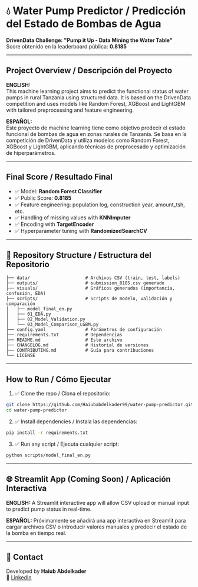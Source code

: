 # 💧 Water Pump Predictor / Predicción del Estado de Bombas de Agua

**DrivenData Challenge: "Pump it Up - Data Mining the Water Table"**  
Score obtenido en la leaderboard pública: **0.8185**

---

##  Project Overview / Descripción del Proyecto

**ENGLISH:**  
This machine learning project aims to predict the functional status of water pumps in rural Tanzania using structured data. It is based on the DrivenData competition and uses models like Random Forest, XGBoost and LightGBM with tailored preprocessing and feature engineering.

**ESPAÑOL:**  
Este proyecto de machine learning tiene como objetivo predecir el estado funcional de bombas de agua en zonas rurales de Tanzania. Se basa en la competición de DrivenData y utiliza modelos como Random Forest, XGBoost y LightGBM, aplicando técnicas de preprocesado y optimización de hiperparámetros.

---

##  Final Score / Resultado Final

- ✅ Model: **Random Forest Classifier**
- ✅ Public Score: **0.8185**
- ✅ Feature engineering: population log, construction year, amount_tsh, etc.
- ✅ Handling of missing values with **KNNImputer**
- ✅ Encoding with **TargetEncoder**
- ✅ Hyperparameter tuning with **RandomizedSearchCV**

---

## 📂 Repository Structure / Estructura del Repositorio

```
├── data/                     # Archivos CSV (train, test, labels)
├── outputs/                  # submission_8185.csv generado
├── visuals/                  # Gráficos generados (importancia, confusión, EDA)
├── scripts/                  # Scripts de modelo, validación y comparación
│   ├── model_final_en.py
│   ├── 01_EDA.py
│   ├── 02_Model_Validation.py
│   └── 03_Model_Comparison_LGBM.py
├── config.yaml               # Parámetros de configuración
├── requirements.txt          # Dependencias
├── README.md                 # Este archivo
├── CHANGELOG.md              # Historial de versiones
├── CONTRIBUTING.md           # Guía para contribuciones
└── LICENSE
```

---

##  How to Run / Cómo Ejecutar

1. ✅ Clone the repo / Clona el repositorio:
```bash
git clone https://github.com/Haiubabdelkader99/water-pump-predictor.git
cd water-pump-predictor
```

2. ✅ Install dependencies / Instala las dependencias:
```bash
pip install -r requirements.txt
```

3. ✅ Run any script / Ejecuta cualquier script:
```bash
python scripts/model_final_en.py
```

---

## 🌐 Streamlit App (Coming Soon) / Aplicación Interactiva

**ENGLISH:** A Streamlit interactive app will allow CSV upload or manual input to predict pump status in real-time.

**ESPAÑOL:** Próximamente se añadirá una app interactiva en Streamlit para cargar archivos CSV o introducir valores manuales y predecir el estado de la bomba en tiempo real.

---

## 📧 Contact

Developed by **Haiub Abdelkader**  
🔗 [LinkedIn](https://linkedin.com/in/haiubabdelkader)
